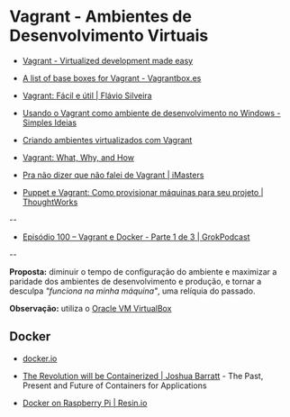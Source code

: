 # Vagrant - Ambientes de Desenvolvimento Virtuais

* [Vagrant - Virtualized development made easy](http://vagrantup.com/)

* [A list of base boxes for Vagrant - Vagrantbox.es](http://www.vagrantbox.es/)

* [Vagrant: Fácil e útil | Flávio Silveira](http://flaviosilveira.com/2012/vagrant-facil-e-util/)

* [Usando o Vagrant como ambiente de desenvolvimento no Windows - Simples Ideias](http://simplesideias.com.br/usando-o-vagrant-como-ambiente-de-desenvolvimento-no-windows)

* [Criando ambientes virtualizados com Vagrant](http://blog.concretesolutions.com.br/2012/10/criando-ambientes-virtualizados-com-vagrant/)

* [Vagrant: What, Why, and How](http://net.tutsplus.com/tutorials/php/vagrant-what-why-and-how/)

* [Pra não dizer que não falei de Vagrant | iMasters](http://imasters.com.br/desenvolvimento/pra-nao-dizer-que-nao-falei-de-vagrant/)

* [Puppet e Vagrant: Como provisionar máquinas para seu projeto | ThoughtWorks](http://www.thoughtworks.com/insights/blog/puppet-e-vagrant-como-provisionar-maquinas-para-seu-projeto)

--

* [Episódio 100 – Vagrant e Docker - Parte 1 de 3 | GrokPodcast](http://www.grokpodcast.com/2013/09/26/episodio-100-vagrant-docker/)

--

**Proposta:** diminuir o tempo de configuração do  ambiente e maximizar a paridade dos ambientes de desenvolvimento e  produção, e tornar a desculpa _"funciona na minha máquina"_, uma relíquia do passado.

**Observação:** utiliza o [Oracle VM VirtualBox](https://www.virtualbox.org/)


## Docker

* [docker.io](http://www.docker.io/)

* [The Revolution will be Containerized | Joshua Barratt](https://rawgithub.com/jbarratt/dockertalk/master/talk/index.html) - The Past, Present and Future of Containers for Applications

* [Docker on Raspberry Pi | Resin.io](http://resin.io/docker-on-raspberry-pi/)

